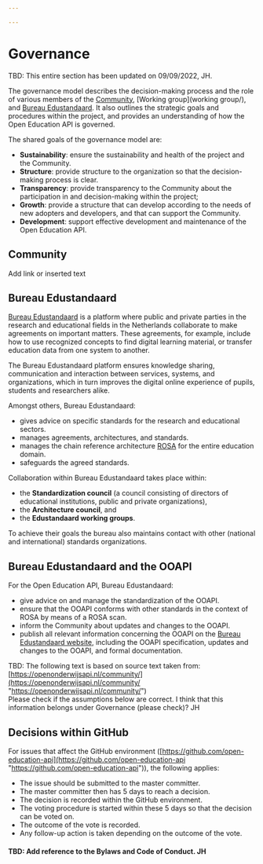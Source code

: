 ```yaml
---

---
```

# Governance

TBD: This entire section has been updated on 09/09/2022, JH.

The governance model describes the decision-making process and the role of various members of the [Community](community), [Working group](working group/), and [Bureau Edustandaard](https://www.edustandaard.nl/). It also outlines the strategic goals and procedures within the project, and provides an understanding of how the Open Education API is governed.

The shared goals of the governance model are:

* **Sustainability**: ensure the sustainability and health of the project and the Community.
* **Structure**: provide structure to the organization so that the decision-making process is clear.
* **Transparency**: provide transparency to the Community about the participation in and decision-making within the project;
* **Growth**: provide a structure that can develop according to the needs of new adopters and developers, and that can support the Community.
* **Development**: support effective development and maintenance of the Open Education API.

## Community

Add link or inserted text 

## Bureau Edustandaard

[Bureau Edustandaard](https://www.edustandaard.nl/) is a platform where public and private parties in the research and educational fields in the Netherlands collaborate to make agreements on important matters. These agreements, for example, include how to use recognized concepts to find digital learning material, or transfer education data from one system to another.

The Bureau Edustandaard platform ensures knowledge sharing, communication and interaction between services, systems, and organizations, which in turn improves the digital online experience of pupils, students and researchers alike.

Amongst others, Bureau Edustandaard:

* gives advice on specific standards for the research and educational sectors.
* manages agreements, architectures, and standards.
* manages the chain reference architecture [ROSA](https://rosa.wikixl.nl/) for the entire education domain.
* safeguards the agreed standards.

Collaboration within Bureau Edustandaard takes place within:

* the **Standardization council** (a council consisting of directors of educational institutions, public and private organizations),
* the **Architecture council**, and 
* the **Edustandaard working groups**.

To achieve their goals the bureau also maintains contact with other (national and international) standards organizations.

## Bureau Edustandaard and the OOAPI

For the Open Education API, Bureau Edustandaard:

* give advice on and manage the standardization of the OOAPI.
* ensure that the OOAPI conforms with other standards in the context of ROSA by means of a ROSA scan.
* inform the Community about updates and changes to the OOAPI.
* publish all relevant information concerning the OOAPI on the [Bureau Edustandaard website](https://www.edustandaard.nl/), including the OOAPI specification, updates and changes to the OOAPI, and formal documentation.

TBD: The following text is based on source text taken from: [https://openonderwijsapi.nl/community/](https://openonderwijsapi.nl/community/ "https://openonderwijsapi.nl/community/")  
Please check if the assumptions below are correct. I think that this information belongs under Governance (please check)? JH

## Decisions within GitHub

For issues that affect the GitHub environment ([https://github.com/open-education-api](https://github.com/open-education-api "https://github.com/open-education-api")), the following applies:

* The issue should be submitted to the master committer.
* The master committer then has 5 days to reach a decision.
* The decision is recorded within the GitHub environment.
* The voting procedure is started within these 5 days so that the decision can be voted on.
* The outcome of the vote is recorded.
* Any follow-up action is taken depending on the outcome of the vote.

#### TBD: Add reference to the Bylaws and Code of Conduct. JH
